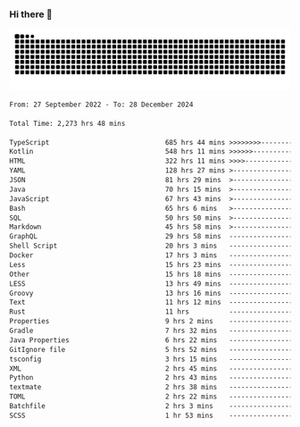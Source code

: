 ### Hi there 👋

<picture>
  <source media="(prefers-color-scheme: dark)" srcset="https://raw.githubusercontent.com/heyline/heyline/output/github-contribution-grid-snake-dark.svg">
  <source media="(prefers-color-scheme: light)" srcset="https://raw.githubusercontent.com/heyline/heyline/output/github-contribution-grid-snake.svg">
  <img alt="github contribution grid snake animation" src="https://raw.githubusercontent.com/heyline/heyline/output/github-contribution-grid-snake.svg">
</picture>

<!--START_SECTION:waka-->

```txt
From: 27 September 2022 - To: 28 December 2024

Total Time: 2,273 hrs 48 mins

TypeScript                             685 hrs 44 mins >>>>>>>>-----------------   30.16 %
Kotlin                                 548 hrs 11 mins >>>>>>-------------------   24.11 %
HTML                                   322 hrs 11 mins >>>>---------------------   14.17 %
YAML                                   128 hrs 27 mins >------------------------   05.65 %
JSON                                   81 hrs 29 mins  >------------------------   03.58 %
Java                                   70 hrs 15 mins  >------------------------   03.09 %
JavaScript                             67 hrs 43 mins  >------------------------   02.98 %
Bash                                   65 hrs 6 mins   >------------------------   02.86 %
SQL                                    50 hrs 50 mins  >------------------------   02.24 %
Markdown                               45 hrs 58 mins  >------------------------   02.02 %
GraphQL                                29 hrs 58 mins  -------------------------   01.32 %
Shell Script                           20 hrs 3 mins   -------------------------   00.88 %
Docker                                 17 hrs 3 mins   -------------------------   00.75 %
Less                                   15 hrs 23 mins  -------------------------   00.68 %
Other                                  15 hrs 18 mins  -------------------------   00.67 %
LESS                                   13 hrs 49 mins  -------------------------   00.61 %
Groovy                                 13 hrs 16 mins  -------------------------   00.58 %
Text                                   11 hrs 12 mins  -------------------------   00.49 %
Rust                                   11 hrs          -------------------------   00.48 %
Properties                             9 hrs 2 mins    -------------------------   00.40 %
Gradle                                 7 hrs 32 mins   -------------------------   00.33 %
Java Properties                        6 hrs 22 mins   -------------------------   00.28 %
GitIgnore file                         5 hrs 52 mins   -------------------------   00.26 %
tsconfig                               3 hrs 15 mins   -------------------------   00.14 %
XML                                    2 hrs 45 mins   -------------------------   00.12 %
Python                                 2 hrs 43 mins   -------------------------   00.12 %
textmate                               2 hrs 38 mins   -------------------------   00.12 %
TOML                                   2 hrs 22 mins   -------------------------   00.10 %
Batchfile                              2 hrs 3 mins    -------------------------   00.09 %
SCSS                                   1 hr 53 mins    -------------------------   00.08 %
```

<!--END_SECTION:waka-->

